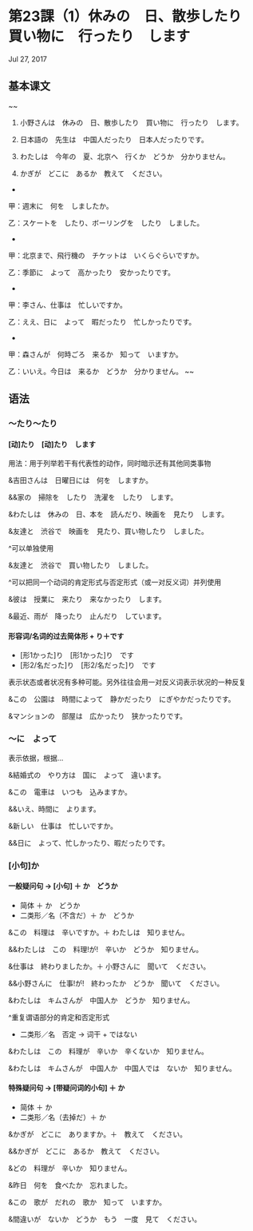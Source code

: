 # 第23課（1）休みの　日、散歩したり　買い物に　行ったり　します
Jul 27, 2017

## 基本课文
~~
1. 小野さんは　休みの　日、散歩したり　買い物に　行ったり　します。

2. 日本語の　先生は　中国人だったり　日本人だったりです。

3. わたしは　今年の　夏、北京へ　行くか　どうか　分かりません。

4. かぎが　どこに　あるか　教えて　ください。

-

甲：週末に　何を　しましたか。

乙：スケートを　したり、ボーリングを　したり　しました。

-

甲：北京まで、飛行機の　チケットは　いくらぐらいですか。

乙：季節に　よって　高かったり　安かったりです。

-

甲：李さん、仕事は　忙しいですか。

乙：ええ、日に　よって　暇だったり　忙しかったりです。

-

甲：森さんが　何時ごろ　来るか　知って　いますか。

乙：いいえ。今日は　来るか　どうか　分かりません。
~~

## 语法
### ～たり～たり
#### [动]たり　[动]たり　します
用法：用于列举若干有代表性的动作，同时暗示还有其他同类事物

&吉田さんは　日曜日には　何を　しますか。

&&家の　掃除を　したり　洗濯を　したり　します。

&わたしは　休みの　日、本を　読んだり、映画を　見たり　します。

&友達と　渋谷で　映画を　見たり、買い物したり　しました。

^可以单独使用

&友達と　渋谷で　買い物したり　しました。

^可以把同一个动词的肯定形式与否定形式（或一对反义词）并列使用

&彼は　授業に　来たり　来なかったり　します。

&最近、雨が　降ったり　止んだり　しています。

#### 形容词/名词的过去简体形 + り＋です
- [形1かった]り　[形1かった]り　です
- [形2/名だった]り　[形2/名だった]り　です

表示状态或者状况有多种可能。另外往往会用一对反义词表示状况的一种反复

&この　公園は　時間によって　静かだったり　にぎやかだったりです。

&マンションの　部屋は　広かったり　狭かったりです。

### ～に　よって
表示依据，根据…

&結婚式の　やり方は　国に　よって　違います。

&この　電車は　いつも　込みますか。

&&いえ、時間に　よります。

&新しい　仕事は　忙しいですか。

&&日に　よって、忙しかったり、暇だったりです。　

### [小句]か
#### 一般疑问句 → [小句] ＋ か　どうか
- 简体 ＋ か　どうか
- 二类形／名（不含だ）＋ か　どうか

&この　料理は　辛いですか。＋ わたしは　知りません。

&&わたしは　この　料理!が!　辛いか　どうか　知りません。

&仕事は　終わりましたか。＋ 小野さんに　聞いて　ください。

&&小野さんに　仕事!が!　終わったか　どうか　聞いて　ください。

&わたしは　キムさんが　中国人か　どうか　知りません。

^重复谓语部分的肯定和否定形式

- 二类形／名　否定 → 词干 + ではない

&わたしは　この　料理が　辛いか　辛くないか　知りません。

&わたしは　キムさんが　中国人か　中国人では　ないか　知りません。

#### 特殊疑问句 → [带疑问词的小句] ＋ か
- 简体 ＋ か
- 二类形／名（去掉だ）＋ か

&かぎが　どこに　ありますか。＋　教えて　ください。

&&かぎが　どこに　あるか　教えて　ください。

&どの　料理が　辛いか　知りません。

&昨日　何を　食べたか　忘れました。

&この　歌が　だれの　歌か　知って　いますか。  

&間違いが　ないか　どうか　もう　一度　見て　ください。

